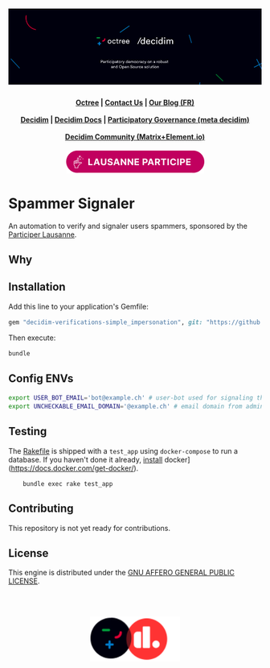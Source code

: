 <h1 align="center"><img src="https://github.com/octree-gva/meta/blob/main/decidim/static/header.png?raw=true" alt="Decidim - Octree Participatory democracy on a robust and open source solution" /></h1>
<h4 align="center">
    <a href="https://www.octree.ch">Octree</a> |
    <a href="https://octree.ch/en/contact-us/">Contact Us</a> |
    <a href="https://blog.octree.ch">Our Blog (FR)</a><br/><br/>
    <a href="https://decidim.org">Decidim</a> |
    <a href="https://docs.decidim.org/en/">Decidim Docs</a> |
    <a href="https://meta.decidim.org">Participatory Governance (meta decidim)</a><br/><br/>
    <a href="https://matrix.to/#/+decidim:matrix.org">Decidim Community (Matrix+Element.io)</a>
</h4>
<p align="center">
<a href="https://participer.lausanne.ch"><img src="https://github.com/octree-gva/meta/blob/main/decidim/static/participer_lausanne/chip.png?raw=true" alt="Lausanne Participe — Une plateforme de participation pour imaginer et réaliser ensemble" /></a>
</p>


# Spammer Signaler
An automation to verify and signaler users spammers, sponsored by the [Participer Lausanne](https://participer.lausanne.ch). 

## Why


## Installation

Add this line to your application's Gemfile:

```ruby
gem "decidim-verifications-simple_impersonation", git: "https://github.com/octree-gva/decidim-verifications-simple_impersonation"
```

Then execute:

```bash
bundle
```

## Config ENVs
```bash
export USER_BOT_EMAIL='bot@example.ch' # user-bot used for signaling the spammers
export UNCHECKABLE_EMAIL_DOMAIN='@example.ch' # email domain from administrators 
```

## Testing
The [Rakefile](Rakefile) is shipped with a `test_app` using `docker-compose` to run a database.
If you haven't done it already, [install](https://docs.docker.com/get-docker/) docker](https://docs.docker.com/get-docker/). 
```
    bundle exec rake test_app
```

## Contributing
This repository is not yet ready for contributions.

## License
This engine is distributed under the [GNU AFFERO GENERAL PUBLIC LICENSE](LICENSE.md).


<br /><br />
<p align="center">
    <img src="https://raw.githubusercontent.com/octree-gva/meta/main/decidim/static/octree_and_decidim.png" height="90" alt="Decidim Installation by Octree" />
</p>